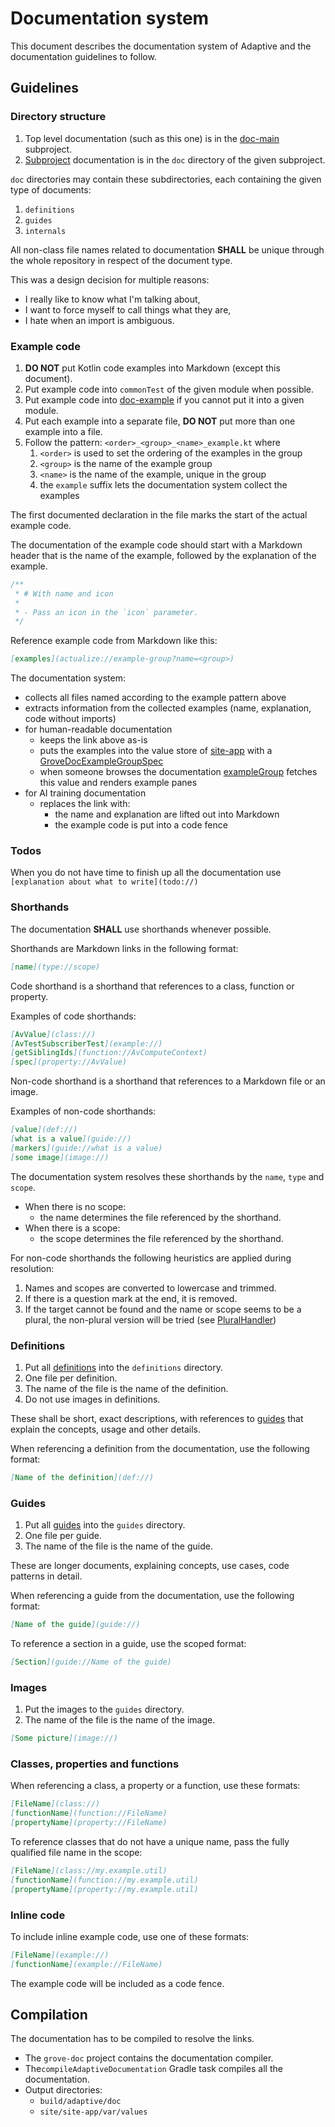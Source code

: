 # Documentation system

This document describes the documentation system of Adaptive and the documentation guidelines to follow.

## Guidelines

### Directory structure

1. Top level documentation (such as this one) is in the [doc-main](def://) subproject.
2. [Subproject](def://) documentation is in the `doc` directory of the given subproject.

`doc` directories may contain these subdirectories, each containing the given type of documents:

1. `definitions`
2. `guides`
3. `internals`

All non-class file names related to documentation **SHALL** be unique through the whole repository in 
respect of the document type.

This was a design decision for multiple reasons:

- I really like to know what I'm talking about,
- I want to force myself to call things what they are,
- I hate when an import is ambiguous.

### Example code

1. **DO NOT** put Kotlin code examples into Markdown (except this document).
2. Put example code into `commonTest` of the given module when possible.
3. Put example code into [doc-example](def://) if you cannot put it into a given module.
4. Put each example into a separate file, **DO NOT** put more than one example into a file.
5. Follow the pattern: `<order>_<group>_<name>_example.kt` where
    1. `<order>` is used to set the ordering of the examples in the group
    2. `<group>` is the name of the example group
    3. `<name>` is the name of the example, unique in the group
    4. the `example` suffix lets the documentation system collect the examples

The first documented declaration in the file marks the start of the actual example code.

The documentation of the example code should start with a Markdown header that
is the name of the example, followed by the explanation of the example.

```kotlin
/**
 * # With name and icon
 *
 * - Pass an icon in the `icon` parameter.
 */
```

Reference example code from Markdown like this:

```markdown
[examples](actualize://example-group?name=<group>)
```

The documentation system:

- collects all files named according to the example pattern above
- extracts information from the collected examples (name, explanation, code without imports)
- for human-readable documentation
  - keeps the link above as-is
  - puts the examples into the value store of [site-app](def://) with a [GroveDocExampleGroupSpec](class://)
  - when someone browses the documentation [exampleGroup](function://) fetches this value and renders example panes
- for AI training documentation
  - replaces the link with:
    - the name and explanation are lifted out into Markdown
    - the example code is put into a code fence

### Todos

When you do not have time to finish up all the documentation use `[explanation about what to write](todo://)`

### Shorthands

The documentation **SHALL** use shorthands whenever possible.

Shorthands are Markdown links in the following format:

```markdown
[name](type://scope)
```

Code shorthand is a shorthand that references to a class, function or property.

Examples of code shorthands:

```markdown
[AvValue](class://)
[AvTestSubscriberTest](example://)
[getSiblingIds](function://AvComputeContext)
[spec](property://AvValue)
```

Non-code shorthand is a shorthand that references to a Markdown file or an image.

Examples of non-code shorthands:

```markdown
[value](def://)
[what is a value](guide://)
[markers](guide://what is a value)
[some image](image://)
```

The documentation system resolves these shorthands by the `name`, `type` and `scope`.

- When there is no scope:
  - the name determines the file referenced by the shorthand.
- When there is a scope:
  - the scope determines the file referenced by the shorthand.

For non-code shorthands the following heuristics are applied during resolution:
   1. Names and scopes are converted to lowercase and trimmed. 
   2. If there is a question mark at the end, it is removed.
   3. If the target cannot be found and the name or scope seems to be a plural, the non-plural version will be tried (see [PluralHandler](class://))

### Definitions

1. Put all [definitions](def://) into the `definitions` directory.
2. One file per definition.
3. The name of the file is the name of the definition.
4. Do not use images in definitions.

These shall be short, exact descriptions, with references to [guides](def://) that explain the 
concepts, usage and other details.

When referencing a definition from the documentation, use the following format:

```markdown
[Name of the definition](def://)
```

### Guides

1. Put all [guides](def://) into the `guides` directory.
2. One file per guide.
3. The name of the file is the name of the guide.

These are longer documents, explaining concepts, use cases, code patterns in detail.

When referencing a guide from the documentation, use the following format:

```markdown
[Name of the guide](guide://)
```

To reference a section in a guide, use the scoped format:

```markdown
[Section](guide://Name of the guide)
```

### Images

1. Put the images to the `guides` directory.
2. The name of the file is the name of the image.

```markdown
[Some picture](image://)
```

### Classes, properties and functions

When referencing a class, a property or a function, use these formats:

```markdown
[FileName](class://)
[functionName](function://FileName)
[propertyName](property://FileName)
```

To reference classes that do not have a unique name, pass the fully qualified
file name in the scope:

```markdown
[FileName](class://my.example.util)
[functionName](function://my.example.util)
[propertyName](property://my.example.util)
```

### Inline code

To include inline example code, use one of these formats:

```markdown
[FileName](example://)
[functionName](example://FileName)
```

The example code will be included as a code fence.

## Compilation

The documentation has to be compiled to resolve the links.

* The `grove-doc` project contains the documentation compiler.
* The`compileAdaptiveDocumentation` Gradle task compiles all the documentation.
* Output directories: 
  * `build/adaptive/doc`
  * `site/site-app/var/values`